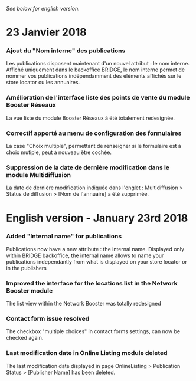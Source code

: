 *See below for english version.*

# 23 Janvier 2018

### Ajout du "Nom interne" des publications
Les publications disposent maintenant d'un nouvel attribut : le nom interne. Affiché uniquement dans le backoffice BRIDGE, le nom interne permet de nommer vos publications indépendamment des éléments affichés sur le store locator ou les annuaires.

### Amélioration de l'interface liste des points de vente du module Booster Réseaux
La vue liste du module Booster Réseaux à été totalement redesignée.

### Correctif apporté au menu de configuration des formulaires
La case "Choix multiple", permettant de renseigner si le formulaire est à choix mutiple, peut à nouveau être cochée.

### Suppression de la date de dernière modification dans le module Multidiffusion
La date de dernière modification indiquée dans l'onglet : Multidiffusion > Status de diffusion > [Nom de l'annuaire] a été supprimée.

# English version - January 23rd 2018

### Added "Internal name" for publications
Publications now have a new attribute : the internal name. Displayed only within BRIDGE backoffice, the internal name allows to name your publications independantly from what is displayed on your store locator or in the publishers

### Improved the interface for the locations list in the Network Booster module
The list view within the Network Booster was totally redesigned

### Contact form issue resolved
The checkbox "multiple choices" in contact forms settings, can now be checked again.

### Last modification date in Online Listing module deleted
The last modification date displayed in page OnlineListing > Publication Status > [Publisher Name] has been deleted.
